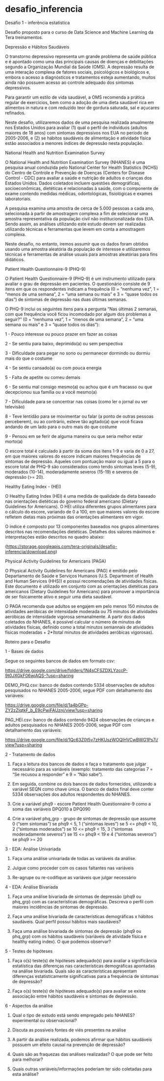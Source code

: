# desafio_inferencia

Desafio 1 - inferência estatística

Desafio proposto para o curso de Data Science and Machine Learning da Tera treinamentos.


Depressão e Hábitos Saudáveis


O transtorno depressivo representa um grande problema de saúde pública e é apontado como uma das principais causas de doenças e debilitações segundo a Organização Mundial da Saúde (OMS). A depressão resulta de uma interação complexa de fatores sociais, psicológicos e biológicos e, embora o acesso a diagnósticos e tratamentos esteja aumentando, muitos ainda não possuem acesso ao controle adequado dos sintomas depressivos.

Para garantir um estilo de vida saudável, a OMS recomenda a prática regular de exercícios, bem como a adoção de uma dieta saudável rica em alimentos in natura e com reduzido teor de gordura saturada, sal e açucares refinados.

Neste desafio, utilizaremos dados de uma pesquisa realizada anualmente nos Estados Unidos para avaliar (1) qual o perfil de indivíduos (adultos maiores de 18 anos) com sintomas depressivos nos EUA no período de 2005-2006, e (2) se hábitos saudáveis de alimentação e atividade física estão associados a menores índices de depressão nesta população.

 National Health and Nutrition Examination Survey

O National Health and Nutrition Examination Survey (NHANES) é uma pesquisa anual conduzida pelo National Center for Health Statistics (NCHS) do Centro de Controle e Prevenção de Doenças (Centers for Disease Control - CDC) para avaliar a saúde e nutrição de adultos e crianças dos Estados Unidos. Dados coletados incluem questões demográficas, socioeconômicas, dietéticas e relacionadas à saúde, com o componente de exame contendo medidas médicas, odontológicas, fisiológicas e exames laboratoriais.

A pesquisa examina uma amostra de cerca de 5.000 pessoas a cada ano, selecionada à partir de amostragem complexa a fim de selecionar uma amostra representativa da população civil não institucionalizada dos EUA. Sendo assim, as análises utilizando este estudo devem ser realizadas utilizando técnicas e ferramentas que levem em conta a amostragem complexa.

Neste desafio, no entanto, iremos assumir que os dados foram obtidos usando uma amostra aleatória da população de interesse e utilizaremos técnicas e ferramentas de análise usuais para amostras aleatórias para fins didáticos.

Patient Health Questionnaire-9 (PHQ-9)

O Patient Health Questionnaire-9 (PHQ-9) é um instrumento utilizado para avaliar o grau de depressão em pacientes. O questionário consiste de 9 itens em que os respondentes indicam a frequência (0 = “nenhuma vez”, 1 = “menos de uma semana”, 2 = “uma semana ou mais” e 3 = “quase todos os dias”) de sintomas de depressão nas duas últimas semanas.

O PHQ-9 inclui os seguintes itens para a pergunta “Nas últimas 2 semanas, com que frequência você ficou incomodado por algum dos problemas a seguir?” (0 = “nenhuma vez”, 1 = “menos de uma semana”, 2 = “uma semana ou mais” e 3 = “quase todos os dias”):

1 - Pouco interesse ou pouco prazer em fazer as coisas

2 - Se sentiu para baixo, deprimido(a) ou sem perspectiva

3 - Dificuldade para pegar no sono ou permanecer dormindo ou dormiu mais do que o costume

4 - Se sentiu cansado(a) ou com pouca energia

5 - Falta de apetite ou comeu demais

6 - Se sentiu mal consigo mesmo(a) ou achou que é um fracasso ou que decepcionou sua família ou a você mesmo(a)

7 - Dificuldade para se concentrar nas coisas (como ler o jornal ou ver televisão)

8 - Teve lentidão para se movimentar ou falar (a ponto de outras pessoas perceberem), ou ao contrário, esteve tão agitado(a) que você ficava andando de um lado para o outro mais do que costume

9 - Pensou em se ferir de alguma maneira ou que seria melhor estar morto(a)

O escore total é calculado à partir da soma dos itens 1-9 e varia de 0 a 27, em que maiores valores do escore indicam maiores frequências de sintomas de depressão. Aqueles com pontuação maior ou igual a 5 para o escore total de PHQ-9 são considerados como tendo sintomas leves (5-9), moderados (10-14), moderadamente severos (15-19) e severos de depressão (>= 20).

Healthy Eating Index - (HEI)

O Healthy Eating Index (HEI) é uma medida de qualidade da dieta baseado nas orientações dietéticas do governo federal americano (Dietary Guidelines for Americans). O HEI utiliza diferentes grupos alimentares para o cálculo do escore, variando de 0 a 100, em que maiores valores do escore refletem dietas mais próximas das orientações alimentares em vigor.

O índice é composto por 13 componentes baseados nos grupos alimentares descritos nas recomendações dietéticas. Detalhes dos valores máximos e interpretações estão descritos no quadro abaixo:

(https://storage.googleapis.com/tera-originals/desafio-inferencia/download.png)

Physical Activity Guidelines for Americans (PAGA)

O Physical Activity Guidelines for Americans (PAG) é emitido pelo Departamento de Saúde e Serviços Humanos (U.S. Department of Health and Human Services (HHS)) e possui recomendações de atividades físicas. Este documento é utilizado em conjunto com as orientações dietéticas para americanos (Dietary Guidelines for Americans) para promover a importância de ser fisicamente ativo e seguir uma dieta saudável.

O PAGA recomenda que adultos se engajem em pelo menos 150 minutos de atividades aeróbicas de intensidade moderada ou 75 minutos de atividades aeróbicas de intensidade vigorosa semanalmente. A partir dos dados coletados do NHANES, é possível calcular o número de minutos de atividades físicas, definido como a total minutos semannais de atividades físicas moderadas + 2*(total minutos de atividades aeróbicas vigorosas).


Roteiro para o Desafio

 1 - Bases de dados

Segue os seguintes bancos de dados em formato csv:

https://drive.google.com/drive/folders/1N4sCFSZDXLYzccP-9t0JXGkF06wiAQS-?usp=sharing

DEMO_PHQ.csv: banco de dados contendo 5334 observações de adultos pesquisados no NHANES 2005-2006, segue PDF com detalhamento das variáveis:

https://drive.google.com/file/d/1a4bGPp-ZY2zZlqtkF_b_E9cPwiFAUznj/view?usp=sharing

PAG_HEI.csv: banco de dados contendo 9424 observações de crianças e adultos pesquisados no NHANES 2005-2006, segue PDF com detalhamento das variáveis:

https://drive.google.com/file/d/1Qc63Z0t5v7zHKUszWOQlHVCwBWG1Ps7i/view?usp=sharing


 2 - Tratamento de dados

1. Faça a leitura dos bancos de dados e faça o tratamento que julgar necessário para as variáveis (exemplo: tratamento das categorias 7 = “Se recusou a responder” e 9 = “Não sabe”).

2. Em seguida, combine os dois bancos de dados fornecidos, utilizando a variável SEQN como chave única. O banco de dados final deve conter 5334 observações dos adultos respondentes do NHANES.

3. Crie a variável phq9 - escore Patient Health Questionnaire-9 como a soma das variáveis DPQ010 a DPQ090

4. Crie a variável phq_grp - grupo de sintomas de depressão que assume 0 (“sem sintomas”) se phq9 < 5, 1 (“sintomas leves”) se 5 <= phq9 < 10, 2 (“sintomas moderados”) se 10 <= phq9 < 15, 3 (“sintomas moderadamente severos”) se 15 <= phq9 < 19 e 4 (“sintomas severos”) se phq9 >= 20


 3 - EDA: Análise Univariada

1. Faça uma análise univariada de todas as variáveis da análise.

2. Julgue como proceder com os casos faltantes nas variáveis

3. Re-agrupe ou re-codifique as variáveis que julgar necessário


 4 - EDA: Análise Bivariada

1. Faça uma análise bivariada de sintomas de depressão (phq9 ou phq_grp) com as características demográficas. Descreva o perfil com maiores incidências de sintomas de depressão.

2. Faça uma análise bivariada de características demográficas x hábitos saudáveis. Qual perfil possui hábitos mais saudáveis?

3. Faça uma análise bivariada de sintomas de depressão (phq9 ou phq_grp) com os hábitos saudáveis (variáveis de atividade física e healthy eating index). O que podemos observar?


 5 - Testes de hipóteses

1. Faça o(s) teste(s) de hipóteses adequado(s) para avaliar a significância estatística das diferenças nas características demográficas apontadas na análise bivariada. Quais são as características apresentam diferenças estatisticamente significativas para a frequência de sintomas de depressão?

2. Faça o(s) teste(s) de hipóteses adequado(s) para avaliar se existe associação entre hábitos saudáveis e sintomas de depressão.


 6 - Aspectos da análise

1. Qual o tipo de estudo está sendo empregado pelo NHANES? experimental ou observacional?

2. Discuta as possíveis fontes de viés presentes na análise

3. A partir da análise realizada, podemos afirmar que hábitos saudáveis possuem um efeito causal na prevenção de depressão?

4. Quais são as fraquezas das análises realizadas? O que pode ser feito para melhorar?

5. Quais outras variáveis/informações poderiam ter sido coletadas para esta análise?
